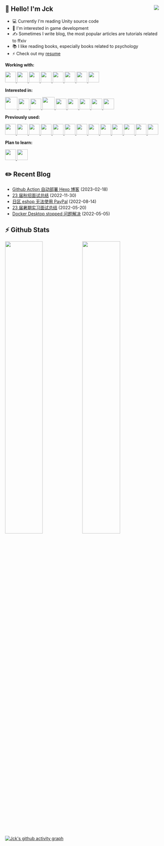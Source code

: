 ## 👋 Hello! I'm Jck <img align="right" src="https://komarev.com/ghpvc/?username=jckling&color=blue">

- 💻 Currently I'm reading Unity source code
- 🌱 I'm interested in game development
- ✍ Sometimes I write blog, the most popular articles are tutorials related to ffxiv
- 📚 I like reading books, especially books related to psychology
- ⚡ Check out my [resume](https://jckling.github.io/about/)

**Working with:**
<p align="left">
    <a href="https://git-scm.com/">
        <img src="https://cdn.jsdelivr.net/gh/devicons/devicon/icons/git/git-original.svg" width="35" />
    </a>
    <a href="https://github.com/">
        <img src="https://cdn.jsdelivr.net/gh/devicons/devicon/icons/github/github-original.svg" width="35" />
    </a>
    <a href="https://gitlab.com/">
        <img src="https://cdn.jsdelivr.net/gh/devicons/devicon/icons/gitlab/gitlab-original.svg" width="35" />
    </a>
    <a href="https://cplusplus.com/">
        <img src="https://cdn.jsdelivr.net/gh/devicons/devicon/icons/cplusplus/cplusplus-original.svg" width="35" />
    </a>
    <a href="https://dotnet.microsoft.com/en-us/languages/csharp">
        <img src="https://cdn.jsdelivr.net/gh/devicons/devicon/icons/csharp/csharp-original.svg" width="35" />
    </a>
    <a href="https://dotnet.microsoft.com/en-us/">
        <img src="https://raw.githubusercontent.com/dotnet/brand/main/logo/dotnet-logo.jpg" width="35" />
    </a>
    <a href="https://unity.cn/">
        <img src="https://cdn.jsdelivr.net/gh/devicons/devicon/icons/unity/unity-original.svg" width="35" />
    </a>
    <a href="https://www.jetbrains.com/rider/">
        <img src="https://resources.jetbrains.com/storage/products/company/brand/logos/Rider_icon.png" width="35" />
    </a>
</p>

**Interested in:**
<p align="left">
    <a href="https://www.markdownguide.org/">
        <img src="https://cdn.jsdelivr.net/gh/devicons/devicon/icons/markdown/markdown-original.svg" width="40" />
    </a>
    <a href="https://www.python.org/">
        <img src="https://cdn.jsdelivr.net/gh/devicons/devicon/icons/python/python-original.svg" width="35" />
    </a>
    <a href="https://go.dev/">
        <img src="https://cdn.jsdelivr.net/gh/devicons/devicon/icons/go/go-original.svg" width="35" />
    </a>
    <a href="https://www.docker.com/">
        <img src="https://cdn.jsdelivr.net/gh/devicons/devicon/icons/docker/docker-original.svg" width="40" />
    </a>
    <a href="https://kubernetes.io/">
        <img src="https://cdn.jsdelivr.net/gh/devicons/devicon/icons/kubernetes/kubernetes-plain.svg" width="35" />
    </a>
    <a href="https://code.visualstudio.com/">
        <img src="https://cdn.jsdelivr.net/gh/devicons/devicon/icons/vscode/vscode-original.svg" width="35" />
    </a>
    <a href="https://www.jetbrains.com/pycharm/">
        <img src="https://resources.jetbrains.com/storage/products/company/brand/logos/PyCharm_icon.png" width="35" />
    </a>
    <a href="https://www.jetbrains.com/go/">
        <img src="https://resources.jetbrains.com/storage/products/company/brand/logos/GoLand_icon.png" width="35" />
    </a>
    <a href="https://www.cncf.io/">
        <img src="https://avatars.githubusercontent.com/u/13455738" height="35" />
    </a>
</p>

**Previously used:**
<p align="left">
    <a href="https://en.cppreference.com/w/c">
        <img src="https://cdn.jsdelivr.net/gh/devicons/devicon/icons/c/c-original.svg" width="35" />
    </a>
    <a href="https://www.php.net/">
        <img src="https://cdn.jsdelivr.net/gh/devicons/devicon/icons/php/php-original.svg" width="35" />
    </a>
    <a href="https://www.java.com/">
        <img src="https://cdn.jsdelivr.net/gh/devicons/devicon/icons/java/java-original.svg" width="35" />
    </a>
    <a href="https://reactjs.org/">
        <img src="https://cdn.jsdelivr.net/gh/devicons/devicon/icons/react/react-original.svg" width="35" />
    </a>
    <a href="https://www.linux.org/">
        <img src="https://cdn.jsdelivr.net/gh/devicons/devicon/icons/linux/linux-original.svg" width="35" />
    </a>
    <a href="https://www.gnu.org/software/bash/">
        <img src="https://cdn.jsdelivr.net/gh/devicons/devicon/icons/bash/bash-original.svg" width="35" />
    </a>
    <a href="https://www.ansible.com/">
        <img src="https://cdn.jsdelivr.net/gh/devicons/devicon/icons/ansible/ansible-original.svg" width="35" />
    </a>
    <a href="https://www.mysql.com/">
        <img src="https://cdn.jsdelivr.net/gh/devicons/devicon/icons/mysql/mysql-original.svg" width="35" />
    </a>
    <a href="https://redis.io/">
        <img src="https://cdn.jsdelivr.net/gh/devicons/devicon/icons/redis/redis-original.svg" width="35" />
    </a>
    <a href="https://neo4j.com/">
        <img src="https://cdn.jsdelivr.net/gh/devicons/devicon/icons/neo4j/neo4j-original.svg" width="35" />
    </a>
    <a href="https://www.mathworks.com/products/matlab.html">
        <img src="https://cdn.jsdelivr.net/gh/devicons/devicon/icons/matlab/matlab-original.svg" width="35" />
    </a>
    <a href="https://visualstudio.microsoft.com/">
        <img src="https://cdn.jsdelivr.net/gh/devicons/devicon/icons/visualstudio/visualstudio-plain.svg" width="35" />
    </a>
    <a href="https://www.jetbrains.com/idea/">
        <img src="https://resources.jetbrains.com/storage/products/company/brand/logos/IntelliJ_IDEA_icon.png" width="35" />
    </a>
</p>

**Plan to learn:**
<p float="left">
    <a href="https://www.blender.org/">
        <img src="https://cdn.jsdelivr.net/gh/devicons/devicon/icons/blender/blender-original.svg" width="35" />
    </a>
    <a href="https://unrealengine.com/">
        <img src="https://cdn.jsdelivr.net/gh/devicons/devicon/icons/unrealengine/unrealengine-original.svg" width="35" />
    </a>
</p>

## ✏️ Recent Blog

<!-- blog starts -->
- [Github Action 自动部署 Hexo 博客](https://jckling.github.io/2023/02/18/Other/Github%20Action%20%E8%87%AA%E5%8A%A8%E9%83%A8%E7%BD%B2%20Hexo%20%E5%8D%9A%E5%AE%A2/) (2023-02-18)
- [23 届秋招面试总结](https://jckling.github.io/2022/11/30/Notes/23%20%E5%B1%8A%E7%A7%8B%E6%8B%9B%E9%9D%A2%E8%AF%95%E6%80%BB%E7%BB%93/) (2022-11-30)
- [日区 eshop 无法使用 PayPal](https://jckling.github.io/2022/08/14/Game/NS/%E6%97%A5%E5%8C%BA%20eshop%20%E6%97%A0%E6%B3%95%E4%BD%BF%E7%94%A8%20PayPal/) (2022-08-14)
- [23 届暑期实习面试总结](https://jckling.github.io/2022/05/20/Notes/23%20%E5%B1%8A%E6%9A%91%E6%9C%9F%E5%AE%9E%E4%B9%A0%E9%9D%A2%E8%AF%95%E6%80%BB%E7%BB%93/) (2022-05-20)
- [Docker Desktop stopped 问题解决](https://jckling.github.io/2022/05/05/Other/Docker%20Desktop%20stopped%20%E9%97%AE%E9%A2%98%E8%A7%A3%E5%86%B3/) (2022-05-05)
<!-- blog ends -->

## ⚡ Github Stats

<p align="left">
    <img width="49.5%" src="https://github-readme-stats.vercel.app/api?username=jckling&show_icons=true&theme=tokyonight&hide_border=true" />
    <img width="49.5%" src="https://github-readme-streak-stats.herokuapp.com/?user=jckling&theme=tokyonight&hide_border=true" />
</p>

[![Jck's github activity graph](https://github-readme-activity-graph.vercel.app/graph?username=Jckling&theme=github&hide_border=true)](https://github.com/jckling)
